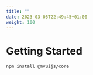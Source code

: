 ```yaml
---
title: ""
date: 2023-03-05T22:49:45+01:00
weight: 100
---
```


# Getting Started

```bash
npm install @mvuijs/core
```
